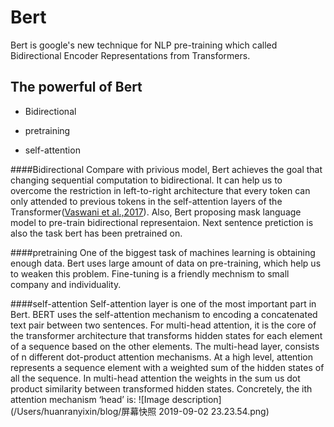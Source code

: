 # Bert

Bert is google's new technique for NLP pre-training which called Bidirectional Encoder Representations from Transformers. 

## The powerful of Bert
- Bidirectional

- pretraining

- self-attention

####Bidirectional
Compare with privious model, Bert achieves the goal that changing sequential computation to bidirectional. It can help us to overcome the restriction in left-to-right architecture that every token can only attended to previous tokens in the self-attention layers of the Transformer([Vaswani et al.,2017](https://pdfs.semanticscholar.org/8656/df5ece8f482c717e8381cc114dee161f9a3f.pdf?_ga=2.91985625.233109167.1566939361-747780848.1566326833)). Also, Bert proposing mask language model to pre-train bidirectional representaion. Next sentence pretiction is also the task bert has been pretrained on.

####pretraining
One of the biggest task of machines learning is obtaining enough data. Bert uses large amount of data on pre-training, which help us to weaken this problem. Fine-tuning is a friendly mechnism to small company and individuality. 

####self-attention
Self-attention layer is one of the most important part in Bert. BERT uses the self-attention mechanism to encoding a concatenated text pair between two sentences. For multi-head attention, it is the core of the transformer architecture that transforms hidden states for each element of a sequence based on the other elements. The multi-head layer, consists of n different dot-product attention mechanisms. At a high level, attention represents a sequence element with a weighted sum of the hidden states of all the sequence. In multi-head attention the weights in the sum us dot product similarity between transformed hidden states. Concretely, the ith attention mechanism ‘head’ is:
![Image description](/Users/huanranyixin/blog/屏幕快照 2019-09-02 23.23.54.png)
